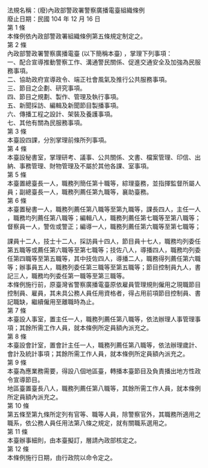 法規名稱：(廢)內政部警政署警察廣播電臺組織條例  
廢止日期：民國 104 年 12 月 16 日  
第 1 條  
本條例依內政部警政署組織條例第五條規定制定之。  
第 2 條  
內政部警政署警察廣播電臺 (以下簡稱本臺) ，掌理下列事項：  
一、配合宣導推動警察工作、溝通警民關係、促進交通安全及加強為民服  
務事項。  
二、協助政府宣導政令、端正社會風氣及推行公共服務事項。  
三、節目之企劃、研究事項。  
四、節目之規劃、製作、管理及執行事項。  
五、新聞採訪、編輯及新聞節目製播事項。  
六、傳播工程之設計、架裝及養護事項。  
七、其他有關為民服務事項。  
第 3 條  
本臺設四課，分別掌理前條所列事項。  
第 4 條  
本臺設秘書室，掌理研考、議事、公共關係、文書、檔案管理、印信、出  
納、事務管理、財物管理及不屬於其他各課、室事項。  
第 5 條  
本臺置總臺長一人，職務列簡任第十職等，綜理臺務，並指揮監督所屬人  
員；副總臺長一人，職務列薦任第九職等，襄助臺務。  
第 6 條  
本臺置秘書一人，職務列薦任第八職等至第九職等，課長四人，主任一人  
，職務均列薦任第八職等；編輯八人，職務列薦任第七職等至第八職等；  
督察員一人，警佐或警正；編導一人，職務列薦任第六職等至第七職等；  


課員十二人，技士十二人，採訪員十四人，節目員十七人，職務均列委任  
第五職等或薦任第六職等至第七職等；技佐八人，導播四人，職務均列委  
任第四職等至第五職等，其中技佐四人，導播二人，職務得列薦任第六職  
等；辦事員五人，職務列委任第三職等至第五職等；節目控制員九人，書  
記三人，職務均列委任第一職等至第三職等。  
本條例施行前，原臺灣省警察廣播電臺原依雇員管理規則僱用之現職節目  
控制員、雇員，其未具公務人員任用資格者，得占用前項節目控制員、書  
記職缺，繼續僱用至離職時為止。  
第 7 條  
本臺設人事室，置主任一人，職務列薦任第八職等，依法辦理人事管理事  
項；其餘所需工作人員，就本條例所定員額內派充之。  
第 8 條  
本臺設會計室，置會計主任一人，職務列薦任第八職等，依法辦理歲計、  
會計及統計事項；其餘所需工作人員，就本條例所定員額內派充之。  
第 9 條  
本臺為應業務需要，得設八個地區臺，轉播本臺節目及負責播出地方性政  
令宣導節目。  
地區臺置臺長八人，職務列薦任第八職等，其餘所需工作人員，就本條例  
所定員額內派充之。  
第 10 條  
第五條至第九條所定列有官等、職等人員，除警察官外，其職務所適用之  
職系，依公務人員任用法第八條之規定，就有關職系選用之。  
第 11 條  
本臺辦事細則，由本臺擬訂，層請內政部核定之。  
第 12 條  
本條例施行日期，由行政院以命令定之。  



